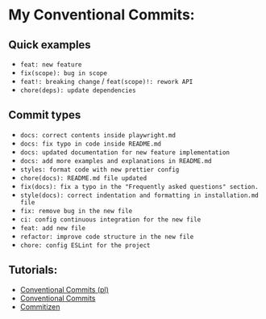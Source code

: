 # My Conventional Commits:

## Quick examples

- `feat: new feature`
- `fix(scope): bug in scope`
- `feat!: breaking change` / `feat(scope)!: rework API`
- `chore(deps): update dependencies`

## Commit types

- `docs: correct contents inside playwright.md`
- `docs: fix typo in code inside README.md`
- `docs: updated documentation for new feature implementation`
- `docs: add more examples and explanations in README.md`
- `styles: format code with new prettier config`
- `chore(docs): README.md file updated`
- `fix(docs): fix a typo in the "Frequently asked questions" section.`
- `style(docs): correct indentation and formatting in installation.md file`
- `fix: remove bug in the new file`
- `ci: config continuous integration for the new file`
- `feat: add new file`
- `refactor: improve code structure in the new file`
- `chore: config ESLint for the project`

## Tutorials:

- [Conventional Commits (pl)](https://highlab.pl/conventional-commits/)
- [Conventional Commits](https://www.conventionalcommits.org/en/v1.0.0/)
- [Commitizen](https://github.com/commitizen/cz-cli)
